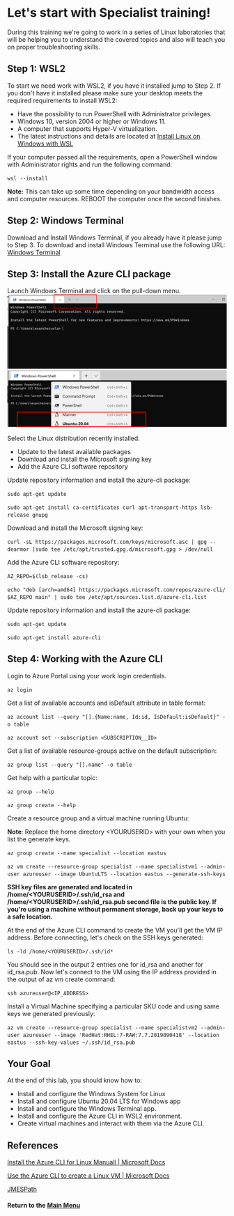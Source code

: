 # Let's start with Specialist training!

During this training we're going to work in a series of Linux laboratories that will be helping you to understand the covered topics and also will teach you on proper troubleshooting skills. 

## Step 1: WSL2
To start we need work with WSL2, if you have it installed jump to Step 2.  If you don't have it installed please make sure your desktop meets the required requirements to install WSL2: 
- Have the possibility to run PowerShell with Administrator privileges.
- Windows 10, version 2004 or higher or Windows 11.
- A computer that supports Hyper-V virtualization.
- The latest instructions and details are located at [Install Linux on Windows with WSL](https://learn.microsoft.com/en-us/windows/wsl/install)

If your computer passed all the requirements, open a PowerShell window with Administrator rights and run the following command: 

`wsl --install`

**Note:**  This can take up some time depending on your bandwidth access and computer resources.   REBOOT the computer once the second finishes. 

## Step 2: Windows Terminal
Download and Install Windows Terminal, if you already have it please jump to Step 3.  To download and install Windows Terminal use the following URL: [Windows Terminal](https://aka.ms/terminal)

## Step 3: Install the Azure CLI package
Launch Windows Terminal and click on the pull-down menu. 
![Windows Terminal drop-down menu](https://github.com/mitchcr/ONEVM/blob/main/WSL/images/WindowsTerminal1.png)
![Windows Terminal OS selection](https://github.com/mitchcr/ONEVM/blob/main/WSL/images/WindowsTerminal2.png)

Select the Linux distribution recently installed. 

- Update to the latest available packages
- Download and install the Microsoft signing key
- Add the Azure CLI software repository

Update repository information and install the azure-cli package: 

`sudo apt-get update`

`sudo apt-get install ca-certificates curl apt-transport-https lsb-release gnupg`

Download and install the Microsoft signing key:

`curl -sL https://packages.microsoft.com/keys/microsoft.asc | gpg --dearmor |sudo tee /etc/apt/trusted.gpg.d/microsoft.gpg > /dev/null`

Add the Azure CLI software repository: 

`AZ_REPO=$(lsb_release -cs)`

`echo "deb [arch=amd64] https://packages.microsoft.com/repos/azure-cli/ $AZ_REPO main" | sudo tee /etc/apt/sources.list.d/azure-cli.list`

Update repository information and install the azure-cli package: 

`sudo apt-get update`

`sudo apt-get install azure-cli`

## Step 4: Working with the Azure CLI

Login to Azure Portal using your work login credentials. 

`az login`

Get a list of available accounts and isDefault attribute in table format:

`az account list --query "[].{Name:name, Id:id, IsDefault:isDefault}" -o table`

`az account set --subscription <SUBSCRIPTION__ID>` 

Get a list of available resource-groups active on the default subscription: 

`az group list --query "[].name" -o table`

Get help with a particular topic: 

`az group --help`

`az group create --help`

Create a resource group and a virtual machine running Ubuntu: 

__Note__: Replace the home directory \<YOURUSERID\> with your own when you list the generate keys. 

`az group create --name specialist --location eastus`

`az vm create --resource-group specialist --name specialistvm1 --admin-user azureuser --image UbuntuLTS --location eastus --generate-ssh-keys`

__SSH key files are generated and located in /home/\<YOURUSERID\>/.ssh/id_rsa and /home/\<YOURUSERID\>/.ssh/id_rsa.pub second file is the public key.  If you're using a machine without permanent storage, back up your keys to a safe location.__

At the end of the Azure CLI command to create the VM you'll get the VM IP address. Before connecting, let's check on the SSH keys generated: 

`ls -ld /home/<YOURUSERID>/.ssh/id*`

You should see in the output 2 entries one for id_rsa and another for id_rsa.pub.  Now let's connect to the VM using the IP address provided in the output of az vm create command: 

`ssh azureuser@<IP_ADDRESS>`

Install a Virtual Machine specifying a particular SKU code and using same keys we generated previously: 

`az vm create --resource-group specialist --name specialistvm2 --admin-user azureuser --image 'RedHat:RHEL:7-RAW:7.7.2019090418' --location eastus --ssh-key-values ~/.ssh/id_rsa.pub`


## Your Goal
At the end of this lab, you should know how to: 
- Install and configure the Windows System for Linux
- Install and configure Ubuntu 20.04 LTS for Windows app
- Install and configure the Windows Terminal app.
- Install and configure the Azure CLI in WSL2 environment.
- Create virtual machines and interact with them via the Azure CLI.

## References
[Install the Azure CLI for Linux Manuall | Microsoft Docs](https://learn.microsoft.com/en-us/cli/azure/install-azure-cli-linux?pivots=apt)

[Use the Azure CLI to create a Linux VM | Microsoft Docs](https://learn.microsoft.com/en-us/azure/virtual-machines/linux/quick-create-cli)

[JMESPath](https://jmespath.org/)


#### Return to the [Main Menu](https://github.com/mitchcr/ONEVM/blob/main/readme.md)
